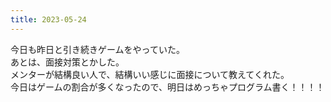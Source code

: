 ```yaml
---
title: 2023-05-24
---
```


今日も昨日と引き続きゲームをやっていた。  
あとは、面接対策とかした。  
メンターが結構良い人で、結構いい感じに面接について教えてくれた。  
今日はゲームの割合が多くなったので、明日はめっちゃプログラム書く！！！！
